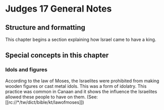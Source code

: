 # Judges 17 General Notes
## Structure and formatting

This chapter begins a section explaining how Israel came to have a king.

## Special concepts in this chapter

### Idols and figures

According to the law of Moses, the Israelites were prohibited from making wooden figures or cast metal idols. This was a form of idolatry. This practice was common in Canaan and it shows the influence the Israelites allowed these people to have on them. (See: [[rc://*/tw/dict/bible/kt/lawofmoses]])